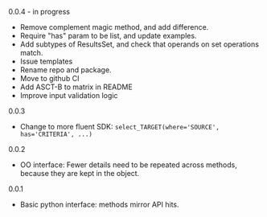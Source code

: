 0.0.4 - in progress
- Remove complement magic method, and add difference.
- Require "has" param to be list, and update examples.
- Add subtypes of ResultsSet, and check that operands on set operations match.
- Issue templates
- Rename repo and package.
- Move to github CI
- Add ASCT-B to matrix in README
- Improve input validation logic

0.0.3
- Change to more fluent SDK: `select_TARGET(where='SOURCE', has='CRITERIA', ...)`

0.0.2
- OO interface: Fewer details need to be repeated across methods, because they are kept in the object.

0.0.1
- Basic python interface: methods mirror API hits.

